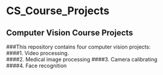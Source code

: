 # CS_Course_Projects
## Computer Vision Course Projects
###This repository contains four computer vision projects:  
####1. Video processing.  
####2. Medical image processing
####3. Camera calibrating  
####4. Face recognition

